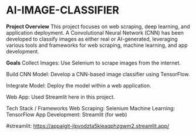 # AI-IMAGE-CLASSIFIER


**Project Overview**
This project focuses on web scraping, deep learning, and application deployment. A Convolutional Neural Network (CNN) has been developed to classify images as either real or AI-generated, leveraging various tools and frameworks for web scraping, machine learning, and app development.


**Goals**
Collect Images: Use Selenium to scrape images from the internet.

Build CNN Model: Develop a CNN-based image classifier using TensorFlow.

Integrate Model: Deploy the model within a web application.

Web App: Used Streamlit here in this project.

Tech Stack / Frameworks
Web Scraping: Selenium
Machine Learning: TensorFlow
App Development: Streamlit (for web)

#streamlit:
https://appaigit-jlpvodzta5kieaqphzgwm2.streamlit.app/
